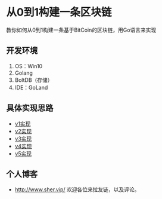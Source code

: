# 从0到1构建一条区块链
教你如何从0到1构建一条基于BitCoin的区块链，用Go语言来实现
## 开发环境

1. OS：Win10
2. Golang
3. BoltDB（存储）
4. IDE：GoLand

## 具体实现思路
- [v1实现](http://www.sher.vip/article/7)
- [v2实现](http://www.sher.vip/article/8)
- [v3实现](http://www.sher.vip/article/9)
- [v4实现](http://www.sher.vip/article/10)
- [v5实现](http://www.sher.vip/article/11)


## 个人博客
- http://www.sher.vip/
欢迎各位来拉友链，以及评论。
